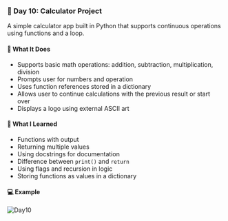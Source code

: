 ### 📅 Day 10: Calculator Project

A simple calculator app built in Python that supports continuous operations using functions and a loop.

#### 🧠 What It Does
- Supports basic math operations: addition, subtraction, multiplication, division  
- Prompts user for numbers and operation  
- Uses function references stored in a dictionary  
- Allows user to continue calculations with the previous result or start over  
- Displays a logo using external ASCII art

#### 📝 What I Learned
- Functions with output  
- Returning multiple values  
- Using docstrings for documentation  
- Difference between `print()` and `return`  
- Using flags and recursion in logic  
- Storing functions as values in a dictionary

#### 💻 Example
![Day10](https://github.com/user-attachments/assets/73bea7d5-1545-4185-bfeb-9430202919f1)
